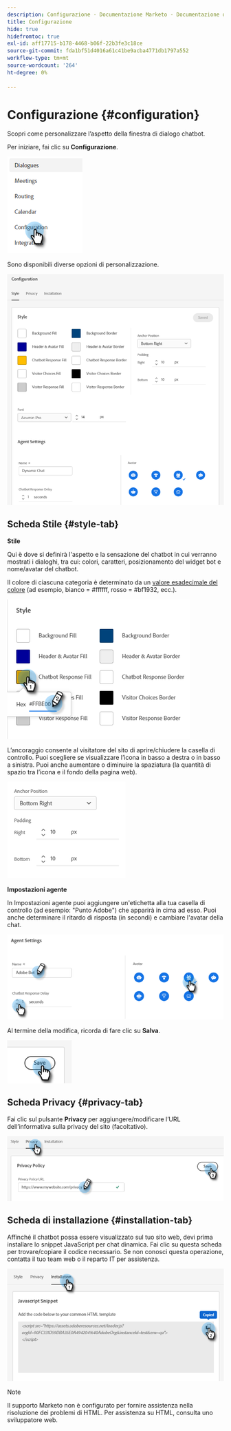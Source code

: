 ```yaml
---
description: Configurazione - Documentazione Marketo - Documentazione del prodotto
title: Configurazione
hide: true
hidefromtoc: true
exl-id: aff17715-b178-4468-b06f-22b3fe3c18ce
source-git-commit: fda1bf51d4016a61c41be9acba4771db1797a552
workflow-type: tm+mt
source-wordcount: '264'
ht-degree: 0%

---
```


# Configurazione {#configuration}

Scopri come personalizzare l’aspetto della finestra di dialogo chatbot.

Per iniziare, fai clic su **Configurazione**.

![](assets/configuration-1.png)

Sono disponibili diverse opzioni di personalizzazione.

![](assets/configuration-2.png)

## Scheda Stile {#style-tab}

**Stile**

Qui è dove si definirà l&#39;aspetto e la sensazione del chatbot in cui verranno mostrati i dialoghi, tra cui: colori, caratteri, posizionamento del widget bot e nome/avatar del chatbot.

Il colore di ciascuna categoria è determinato da un [valore esadecimale del colore](https://color.adobe.com/create/color-wheel) (ad esempio, bianco = #ffffff, rosso = #bf1932, ecc.).

![](assets/configuration-3.png)

L’ancoraggio consente al visitatore del sito di aprire/chiudere la casella di controllo. Puoi scegliere se visualizzare l’icona in basso a destra o in basso a sinistra. Puoi anche aumentare o diminuire la spaziatura (la quantità di spazio tra l’icona e il fondo della pagina web).

![](assets/configuration-4.png)

**Impostazioni agente**

In Impostazioni agente puoi aggiungere un&#39;etichetta alla tua casella di controllo (ad esempio: &quot;Punto Adobe&quot;) che apparirà in cima ad esso. Puoi anche determinare il ritardo di risposta (in secondi) e cambiare l&#39;avatar della chat.

![](assets/configuration-5.png)

Al termine della modifica, ricorda di fare clic su **Salva**.

![](assets/configuration-6.png)

## Scheda Privacy {#privacy-tab}

Fai clic sul pulsante **Privacy** per aggiungere/modificare l’URL dell’informativa sulla privacy del sito (facoltativo).

![](assets/configuration-7.png)

## Scheda di installazione {#installation-tab}

Affinché il chatbot possa essere visualizzato sul tuo sito web, devi prima installare lo snippet JavaScript per chat dinamica. Fai clic su questa scheda per trovare/copiare il codice necessario. Se non conosci questa operazione, contatta il tuo team web o il reparto IT per assistenza.

![](assets/configuration-8.png)

>[!NOTE]
>
>Il supporto Marketo non è configurato per fornire assistenza nella risoluzione dei problemi di HTML. Per assistenza su HTML, consulta uno sviluppatore web.
